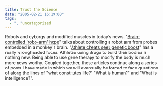 ```yaml
---
title: Trust the Science
date: "2005-02-21 16:19:00"
tags:
  - ", "uncategorized
---
```

Robots and cyborgs and modified muscles in today's news.  "<a href="http://news.bbc.co.uk/1/hi/health/4275245.stm">Brain-controlled
'robo-arm' hope</a>" talks about controlling a robot
arm from probes embedded in a monkey's brain.  "<a href="http://news.bbc.co.uk/1/hi/sci/tech/3493839.stm">Athlete
cheats seek genetic boost</a>" has a really wrongheaded focus.
Athletes using drugs to build their bodies is nothing new.
Being able to use gene therapy to modify the body is much more
news worthy.  Coupled together, these articles continue along a
series of posts I have made in which we will eventually be forced
to face questions of along the lines of "what constitutes life?"
"What is human?" and "What is intelligence?".

